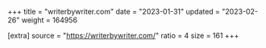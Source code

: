 +++
title = "writerbywriter.com"
date = "2023-01-31"
updated = "2023-02-26"
weight = 164956

[extra]
source = "https://writerbywriter.com/"
ratio = 4
size = 161
+++
